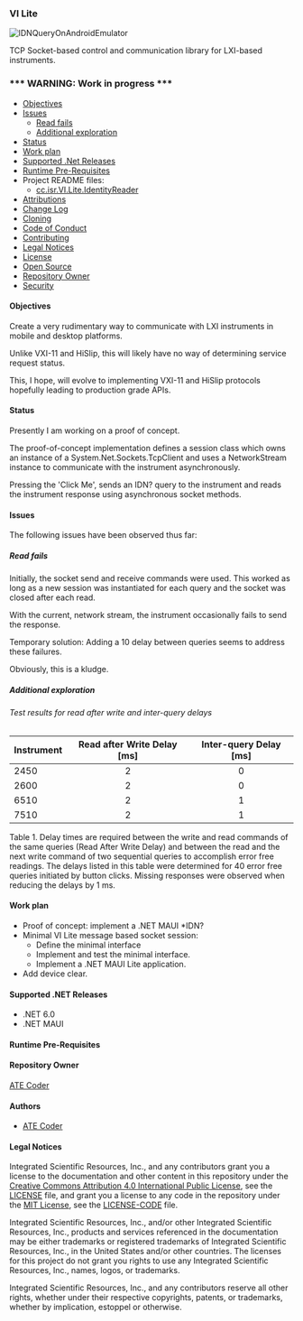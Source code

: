### VI Lite

![IDNQueryOnAndroidEmulator](https://user-images.githubusercontent.com/791370/200157385-80713165-cb2a-4223-9894-44ccf09f420b.png)

TCP Socket-based control and communication library for LXI-based instruments. 

### *** WARNING: Work in progress ***

* [Objectives](#Objectives)
* [Issues](#Issues)
  * [Read fails](#Read-fails) 
  * [Additional exploration](#Additional-exploration)
* [Status](#Status) 
* [Work plan](#work-plan)
* [Supported .Net Releases](#Supported-.Net-Releases)
* [Runtime Pre-Requisites](#Runtime-Pre-Requisites)
* Project README files:
  * [cc.isr.VI.Lite.IdentityReader](/src/apps/cc.isr.VI.Lite.IdentityReader/readme.md) 
* [Attributions](Attributions.md)
* [Change Log](./CHANGELOG.md)
* [Cloning](Cloning.md)
* [Code of Conduct](code_of_conduct.md)
* [Contributing](contributing.md)
* [Legal Notices](#legal-notices)
* [License](LICENSE)
* [Open Source](Open-Source.md)
* [Repository Owner](#Repository-Owner)
* [Security](security.md)

<a name="objectives"></a>
#### Objectives

Create a very rudimentary way to communicate with LXI instruments in mobile and desktop platforms.

Unlike VXI-11 and HiSlip, this will likely have no way of determining service request status. 

This, I hope, will evolve to implementing VXI-11 and HiSlip protocols hopefully leading to production grade APIs.

#### Status

Presently I am working on a proof of concept.

The proof-of-concept implementation defines a session class which owns an instance of a System.Net.Sockets.TcpClient and uses a NetworkStream instance to communicate with the instrument asynchronously. 

Pressing the 'Click Me', sends an IDN? query to the instrument and reads the instrument response using asynchronous socket methods. 

<a name="Issues"></a>
#### Issues

The following issues have been observed thus far:

##### Read fails

Initially, the socket send and receive commands were used. This worked as long as a new session was instantiated for each query and the socket was closed after each read.

With the current, network stream, the instrument occasionally fails to send the response.

Temporary solution:
Adding a 10 delay between queries seems to address these failures.

Obviously, this is a kludge.

##### Additional exploration

###### Test results for read after write and inter-query delays

|Instrument | Read after Write Delay [ms] | Inter-query Delay [ms]
|-----------|:-------------:|:------------:
|2450 |2  |0
|2600 |2  |0
|6510 |2  |1
|7510 |2  |1

Table 1. Delay times are required between the write and read commands of the same queries (Read After Write Delay) and between the read and the next write command of two sequential queries to accomplish error free readings. The delays listed in this table were determined for 40 error free queries initiated by button clicks. Missing responses were observed when reducing the delays by 1 ms.

#### Work plan

* Proof of concept: implement a .NET MAUI *IDN?
* Minimal VI Lite message based socket session:
	* Define the minimal interface
	* Implement and test the minimal interface.
	* Implement a .NET MAUI Lite application.
* Add device clear.

<a name="Supported-.Net-Releases"></a>
#### Supported .NET Releases

* .NET 6.0
* .NET MAUI 

<a name="Runtime-Pre-Requisites"></a>
#### Runtime Pre-Requisites

<a name="Repository-Owner"></a>
#### Repository Owner
[ATE Coder]

<a name="Authors"></a>
#### Authors
* [ATE Coder]  

<a name="legal-notices"></a>
#### Legal Notices

Integrated Scientific Resources, Inc., and any contributors grant you a license to the documentation and other content in this repository under the [Creative Commons Attribution 4.0 International Public License], see the [LICENSE](./LICENSE) file, and grant you a license to any code in the repository under the [MIT License], see the [LICENSE-CODE](./LICENSE-CODE) file.

Integrated Scientific Resources, Inc., and/or other Integrated Scientific Resources, Inc., products and services referenced in the documentation may be either trademarks or registered trademarks of Integrated Scientific Resources, Inc., in the United States and/or other countries. The licenses for this project do not grant you rights to use any Integrated Scientific Resources, Inc., names, logos, or trademarks.

Integrated Scientific Resources, Inc., and any contributors reserve all other rights, whether under their respective copyrights, patents, or trademarks, whether by implication, estoppel or otherwise.

[Creative Commons Attribution 4.0 International Public License]:(https://creativecommons.org/licenses/by/4.0/legalcode)
[MIT License]:(https://opensource.org/licenses/MIT)
 
[ATE Coder]: https://www.IntegratedScientificResources.com
[dn.core]: https://www.bitbucket.org/davidhary/dn.core


